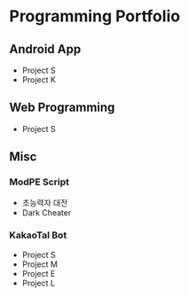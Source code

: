 # Programming Portfolio

## Android App
* Project S
* Project K

## Web Programming
* Project S

## Misc
### ModPE Script
* 초능력자 대전
* Dark Cheater
### KakaoTal Bot
* Project S
* Project M
* Project E
* Project L
